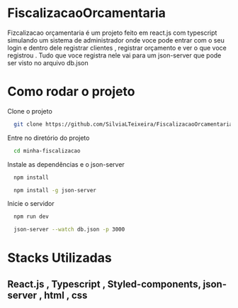 # FiscalizacaoOrcamentaria
 
 Fizcalizacao orçamentaria é um projeto feito em react.js com typescript simulando um sistema de administrador onde voce pode entrar com o seu login e dentro dele registrar clientes , registrar orçamento e ver o que voce registrou . Tudo que voce registra nele vai para um json-server que pode ser visto no arquivo db.json 
 
 # Como rodar o projeto 
 
  Clone o projeto

```bash
  git clone https://github.com/SilviaLTeixeira/FiscalizacaoOrcamentaria
```

Entre no diretório do projeto

```bash
  cd minha-fiscalizacao
```

Instale as dependências e o json-server

```bash
  npm install
```
```bash
  npm install -g json-server 
```

Inicie o servidor

```bash
  npm run dev
```
```bash
  json-server --watch db.json -p 3000 
```
# Stacks Utilizadas

## React.js , Typescript , Styled-components, json-server , html , css 

 
